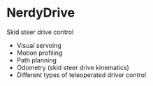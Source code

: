 # NerdyDrive

Skid steer drive control

- Visual servoing
- Motion profiling
- Path planning
- Odometry (skid steer drive kinematics)
- Different types of teleoperated driver control
